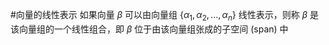   #向量的线性表示 如果向量 $\beta$ 可以由向量组 $\{\alpha_1, \alpha_2, ..., \alpha_n\}$ 线性表示，则称 $\beta$ 是该向量组的一个线性组合，即 $\beta$ 位于由该向量组张成的子空间 (span) 中